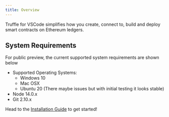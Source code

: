 ```yaml
---
title: Overview
---
```


Truffle for VSCode simplifies how you create, connect to, build and deploy smart contracts on Ethereum ledgers.

## System Requirements

For public preview, the current supported system requirements are shown below

- Supported Operating Systems:
    - Windows 10
    - Mac OSX
    - Ubuntu 20 (There maybe issues but with initial testing it looks stable)
- Node 14.0.x
- Git 2.10.x

Head to the [Installation Guide](./installation-guide.html) to get started!
